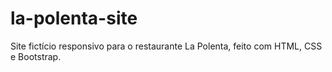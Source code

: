 # la-polenta-site
Site fictício responsivo para o restaurante La Polenta, feito com HTML, CSS e Bootstrap.
